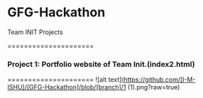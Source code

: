 # GFG-Hackathon
 Team INIT Projects

=====================
### Project 1: Portfolio website of Team Init.(index2.html)
=====================
![alt text](https://github.com/[I-M-ISHU]/[GFG-Hackathon]/blob/[branch]/1 (1).png?raw=true)
